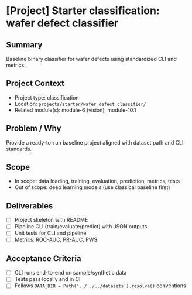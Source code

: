# [Project] Starter classification: wafer defect classifier

## Summary

Baseline binary classifier for wafer defects using standardized CLI and metrics.

## Project Context

- Project type: classification
- Location: `projects/starter/wafer_defect_classifier/`
- Related module(s): module-6 (vision), module-10.1

## Problem / Why

Provide a ready-to-run baseline project aligned with dataset path and CLI standards.

## Scope

- In scope: data loading, training, evaluation, prediction, metrics, tests
- Out of scope: deep learning models (use classical baseline first)

## Deliverables

- [ ] Project skeleton with README
- [ ] Pipeline CLI (train/evaluate/predict) with JSON outputs
- [ ] Unit tests for CLI and pipeline
- [ ] Metrics: ROC-AUC, PR-AUC, PWS

## Acceptance Criteria

- [ ] CLI runs end-to-end on sample/synthetic data
- [ ] Tests pass locally and in CI
- [ ] Follows `DATA_DIR = Path('../../../datasets').resolve()` conventions

